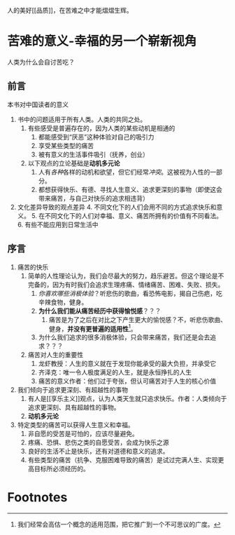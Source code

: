 人的美好[[品质]]，在苦难之中才能熠熠生辉。

# 苦难的意义-幸福的另一个崭新视角
人类为什么会自讨苦吃？
## 前言
本书对中国读者的意义
1. 书中的问题适用于所有人类。人类的共同之处。
	1. 有些感受是普遍存在的，因为人类的某些动机是相通的
		1. 都能感受到“厌恶”这种体验对自己的吸引力
		2. 享受某些类型的痛苦
		3. 被有意义的生活事件吸引（抚养，创业）
	2. 以下观点的立论基础是**动机多元论**
		1. 人有*各种*各样的动机和欲望，但它们经常*冲突*。这被视为人性的一部分。
		2. 都想获得快乐、有德、寻找人生意义、追求更深刻的事物（即使这会带来痛苦，与自己对快乐的追求相违背）
2. 文化差异导致的观点差异
	4. 不同文化下的人们会用不同的方式追求快乐和意义。
	5. 在不同文化下的人们对幸福、意义、痛苦所拥有的价值有不同看法。
	6. 有些不能应用到日常生活中
## 序言
1. 痛苦的快乐
	1. 简单的人性理论认为，我们会尽最大的努力，趋乐避苦。但这个理论是不完备的，因为有时我们会追求生理疼痛、情绪痛苦、困难、失败、损失。
		1. *你喜欢哪些消极体验*？听悲伤的歌曲，看恐怖电影，揭自己伤疤，吃辛辣食物，健身。
		2. **为什么我们能从痛苦经历中获得愉悦感**？？？
			1. 痛苦是为了之后在对比之下产生更大的愉悦感？不，听悲伤歌曲、健身，**并没有更普遍的适用性**[^1]。
		3. 为什么我们追求的很多消极体验，只会带来痛苦，我们还是会去追求？？？
	2. 痛苦对人生的重要性
		1. 龙虾教授：人生的意义就在于发现你能承受的最大负担，并承受它
		2. 齐泽克：唯一令人极度满足的人生，就是永恒挣扎的人生
		3. 痛苦的意义作者：他们过于夸张，但认可痛苦对于人生的核心价值
2. 我们倾向于追求更深刻、有超越性的事物
	1. 有人是[[享乐主义]]观点，认为人类天生就只追求快乐。作者：人类倾向于追求更深刻、具有超越性的事物。
	2. **动机多元论** 
3. 特定类型的痛苦可以获得人生意义和幸福。
	1. 非自愿的受苦是可怕的，应该尽量避免。
	2. 疼痛、恐惧、悲伤之类的自愿受苦，会成为快乐之源
	3. 良好的生活不止是快乐，还有对道德和意义的追求。
	4. 有些类型的痛苦（抗争、克服困难导致的痛苦）是试过完满人生、实现更高目标所必须经历的。
# Footnotes

[^1]: 我们经常会高估一个概念的适用范围，把它推广到一个不可思议的广度。